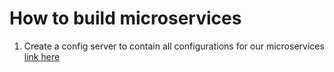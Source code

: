 # How to build microservices

1. Create a config server to contain all configurations for our microservices [link here](https://github.com/colenhuttran/microservices/tree/master/config-server-ms)
